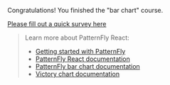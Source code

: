 Congratulations! You finished the "bar chart" course.

[Please fill out a quick survey here](https://redhatdg.co1.qualtrics.com/jfe/form/SV_bIRZRHYJyGsKBSt?Module=charts-barchart)

> Learn more about PatternFly React:
>- [Getting started with PatternFly](https://www.patternfly.org/v4/get-started/develop)
>- [PatternFly React documentation](https://www.patternfly.org/v4/charts/about)
>- [PatternFly bar chart documentation](https://www.patternfly.org/v4/charts/bar-chart)
>- [Victory chart documentation](https://formidable.com/open-source/victory/docs/victory-chart/)
